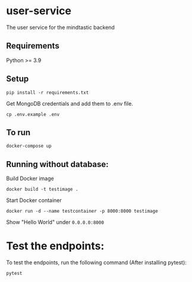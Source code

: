 # user-service
The user service for the mindtastic backend

## Requirements

Python >= 3.9

## Setup
    pip install -r requirements.txt

Get MongoDB credentials and add them to .env file.

    cp .env.example .env

## To run

    docker-compose up

## Running without database:

Build Docker image

    docker build -t testimage .

Start Docker container

    docker run -d --name testcontainer -p 8000:8000 testimage

Show "Hello World" under `0.0.0.0:8000`

# Test the endpoints:
To test the endpoints, run the following command (After installing pytest):

    pytest
